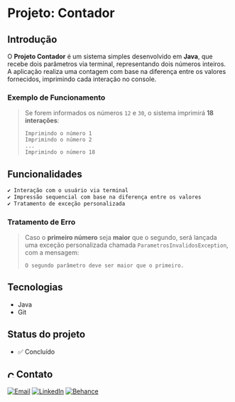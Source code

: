 # Projeto: Contador

## Introdução

O **Projeto Contador** é um sistema simples desenvolvido em **Java**, que recebe dois parâmetros via terminal, representando dois números inteiros. A aplicação realiza uma contagem com base na diferença entre os valores fornecidos, imprimindo cada interação no console.

### Exemplo de Funcionamento

> Se forem informados os números `12` e `30`, o sistema imprimirá **18 interações**:
>
> ```
> Imprimindo o número 1  
> Imprimindo o número 2  
> ...  
> Imprimindo o número 18
> ```

## Funcionalidades

```bash
✔ Interação com o usuário via terminal
✔ Impressão sequencial com base na diferença entre os valores
✔ Tratamento de exceção personalizada
```

### Tratamento de Erro

> Caso o **primeiro número** seja **maior** que o segundo, será lançada uma exceção personalizada chamada `ParametrosInvalidosException`, com a mensagem:
>```
> O segundo parâmetro deve ser maior que o primeiro.
>```

## Tecnologias

- Java
- Git

## Status do projeto

- ✅ Concluído
  
## <img alt="Coração Roxo" height="15" src="https://github.com/suuzanemoura/suuzanemoura/assets/104701271/ce158244-38f2-4162-b0a4-24b1cfa66ef8"> Contato

[![Email](https://img.shields.io/badge/-Gmail-EBE2F1?style=for-the-badge&logo=gmail&logoColor=460C68)](mailto:suuzanemoura@gmail.com)
[![LinkedIn](https://img.shields.io/badge/LinkedIn-EBE2F1?style=for-the-badge&logo=linkedin&logoColor=460C68)](https://www.linkedin.com/in/suuzanemoura)
[![Behance](https://img.shields.io/badge/-Behance-EBE2F1?style=for-the-badge&logo=behance&logoColor=460C68)](https://www.behance.net/suzanemoura)
